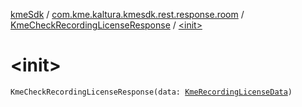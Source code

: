 [kmeSdk](../../index.md) / [com.kme.kaltura.kmesdk.rest.response.room](../index.md) / [KmeCheckRecordingLicenseResponse](index.md) / [&lt;init&gt;](./-init-.md)

# &lt;init&gt;

`KmeCheckRecordingLicenseResponse(data: `[`KmeRecordingLicenseData`](../-kme-recording-license-data/index.md)`)`